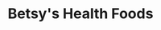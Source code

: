 ---
title: "Betsy's Health Foods"
url: /houston/betsys-health-foods-fm-1960-west/
shop: health food
---